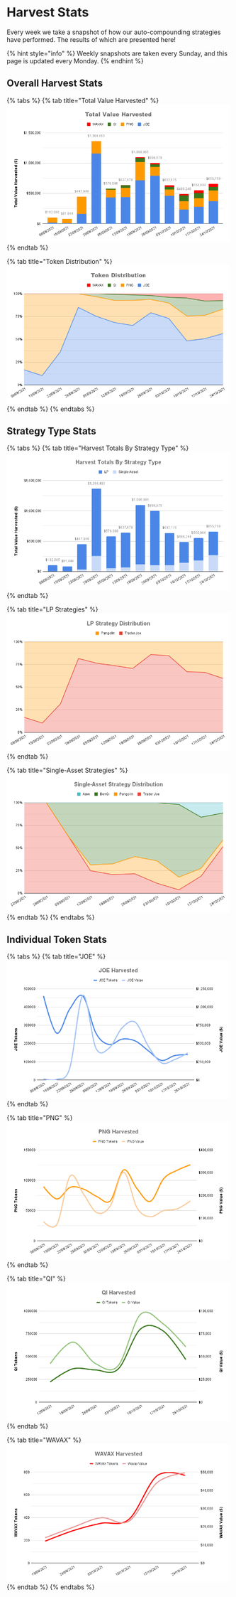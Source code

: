 # Harvest Stats

Every week we take a snapshot of how our auto-compounding strategies have performed. The results of which are presented here!

{% hint style="info" %}
Weekly snapshots are taken every Sunday, and this page is updated every Monday.
{% endhint %}

## Overall Harvest Stats

{% tabs %}
{% tab title="Total Value Harvested" %}
![](<../.gitbook/assets/Total Value Harvested.png>)
{% endtab %}

{% tab title="Token Distribution" %}
![](<../.gitbook/assets/Token Distribution.png>)
{% endtab %}
{% endtabs %}

## Strategy Type Stats

{% tabs %}
{% tab title="Harvest Totals By Strategy Type" %}
![](<../.gitbook/assets/Harvest Totals By Strategy Type.png>)
{% endtab %}

{% tab title="LP Strategies" %}
![](<../.gitbook/assets/LP Strategy Distribution.png>)
{% endtab %}

{% tab title="Single-Asset Strategies" %}
![](<../.gitbook/assets/Single-Asset Strategy Distribution.png>)
{% endtab %}
{% endtabs %}

## Individual Token Stats

{% tabs %}
{% tab title="JOE" %}
![](<../.gitbook/assets/JOE Harvested.png>)
{% endtab %}

{% tab title="PNG" %}
![](<../.gitbook/assets/PNG Harvested.png>)
{% endtab %}

{% tab title="QI" %}
![](<../.gitbook/assets/QI Harvested.png>)
{% endtab %}

{% tab title="WAVAX" %}
![](<../.gitbook/assets/WAVAX Harvested.png>)
{% endtab %}
{% endtabs %}
